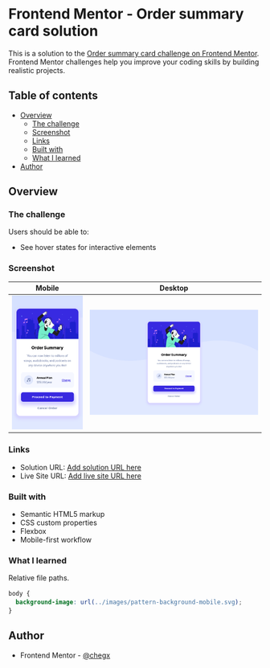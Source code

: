 # Frontend Mentor - Order summary card solution

This is a solution to the [Order summary card challenge on Frontend Mentor](https://www.frontendmentor.io/challenges/order-summary-component-QlPmajDUj). Frontend Mentor challenges help you improve your coding skills by building realistic projects.

## Table of contents

- [Overview](#overview)
  - [The challenge](#the-challenge)
  - [Screenshot](#screenshot)
  - [Links](#links)
  - [Built with](#built-with)
  - [What I learned](#what-i-learned)
- [Author](#author)

## Overview

### The challenge

Users should be able to:

- See hover states for interactive elements

### Screenshot

| Mobile | Desktop |
|---|---|
| ![](./screenshots/Mobile.png) | ![](./screenshots/Desktop.png) |

### Links

- Solution URL: [Add solution URL here](https://github.com/chegx/order-summary-component)
- Live Site URL: [Add live site URL here](https://chegx.github.io/order-summary-component/)


### Built with

- Semantic HTML5 markup
- CSS custom properties
- Flexbox
- Mobile-first workflow

### What I learned

Relative file paths.

```css
body {
  background-image: url(../images/pattern-background-mobile.svg);
}
```

## Author

- Frontend Mentor - [@chegx](https://www.frontendmentor.io/profile/chegx)
